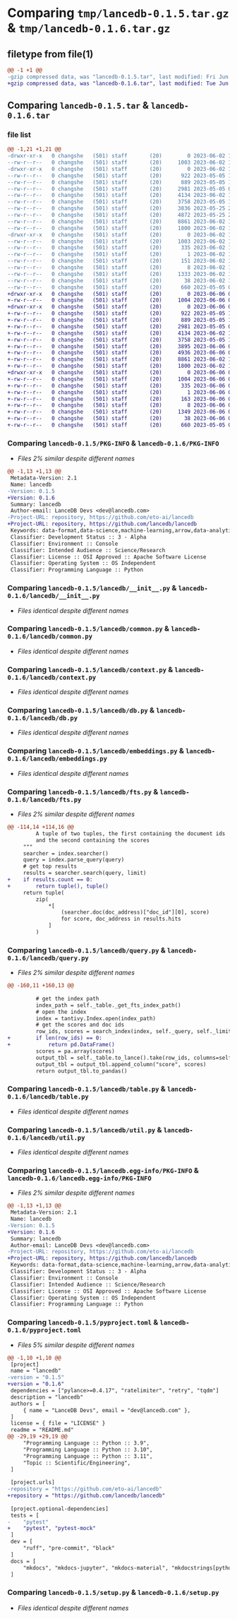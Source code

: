 # Comparing `tmp/lancedb-0.1.5.tar.gz` & `tmp/lancedb-0.1.6.tar.gz`

## filetype from file(1)

```diff
@@ -1 +1 @@
-gzip compressed data, was "lancedb-0.1.5.tar", last modified: Fri Jun  2 16:27:12 2023, max compression
+gzip compressed data, was "lancedb-0.1.6.tar", last modified: Tue Jun  6 01:22:06 2023, max compression
```

## Comparing `lancedb-0.1.5.tar` & `lancedb-0.1.6.tar`

### file list

```diff
@@ -1,21 +1,21 @@
-drwxr-xr-x   0 changshe   (501) staff       (20)        0 2023-06-02 16:27:12.545164 lancedb-0.1.5/
--rw-r--r--   0 changshe   (501) staff       (20)     1003 2023-06-02 16:27:12.545070 lancedb-0.1.5/PKG-INFO
-drwxr-xr-x   0 changshe   (501) staff       (20)        0 2023-06-02 16:27:12.544464 lancedb-0.1.5/lancedb/
--rw-r--r--   0 changshe   (501) staff       (20)      922 2023-05-05 18:26:36.000000 lancedb-0.1.5/lancedb/__init__.py
--rw-r--r--   0 changshe   (501) staff       (20)      889 2023-05-05 18:26:36.000000 lancedb-0.1.5/lancedb/common.py
--rw-r--r--   0 changshe   (501) staff       (20)     2981 2023-05-05 01:55:15.000000 lancedb-0.1.5/lancedb/context.py
--rw-r--r--   0 changshe   (501) staff       (20)     4134 2023-06-02 16:16:59.000000 lancedb-0.1.5/lancedb/db.py
--rw-r--r--   0 changshe   (501) staff       (20)     3758 2023-05-05 18:26:42.000000 lancedb-0.1.5/lancedb/embeddings.py
--rw-r--r--   0 changshe   (501) staff       (20)     3836 2023-05-25 23:57:48.000000 lancedb-0.1.5/lancedb/fts.py
--rw-r--r--   0 changshe   (501) staff       (20)     4872 2023-05-25 23:57:48.000000 lancedb-0.1.5/lancedb/query.py
--rw-r--r--   0 changshe   (501) staff       (20)     8861 2023-06-02 16:16:59.000000 lancedb-0.1.5/lancedb/table.py
--rw-r--r--   0 changshe   (501) staff       (20)     1800 2023-06-02 16:16:59.000000 lancedb-0.1.5/lancedb/util.py
-drwxr-xr-x   0 changshe   (501) staff       (20)        0 2023-06-02 16:27:12.544932 lancedb-0.1.5/lancedb.egg-info/
--rw-r--r--   0 changshe   (501) staff       (20)     1003 2023-06-02 16:27:12.000000 lancedb-0.1.5/lancedb.egg-info/PKG-INFO
--rw-r--r--   0 changshe   (501) staff       (20)      335 2023-06-02 16:27:12.000000 lancedb-0.1.5/lancedb.egg-info/SOURCES.txt
--rw-r--r--   0 changshe   (501) staff       (20)        1 2023-06-02 16:27:12.000000 lancedb-0.1.5/lancedb.egg-info/dependency_links.txt
--rw-r--r--   0 changshe   (501) staff       (20)      151 2023-06-02 16:27:12.000000 lancedb-0.1.5/lancedb.egg-info/requires.txt
--rw-r--r--   0 changshe   (501) staff       (20)        8 2023-06-02 16:27:12.000000 lancedb-0.1.5/lancedb.egg-info/top_level.txt
--rw-r--r--   0 changshe   (501) staff       (20)     1333 2023-06-02 16:18:01.000000 lancedb-0.1.5/pyproject.toml
--rw-r--r--   0 changshe   (501) staff       (20)       38 2023-06-02 16:27:12.545194 lancedb-0.1.5/setup.cfg
--rw-r--r--   0 changshe   (501) staff       (20)      660 2023-05-05 01:55:15.000000 lancedb-0.1.5/setup.py
+drwxr-xr-x   0 changshe   (501) staff       (20)        0 2023-06-06 01:22:06.577658 lancedb-0.1.6/
+-rw-r--r--   0 changshe   (501) staff       (20)     1004 2023-06-06 01:22:06.577554 lancedb-0.1.6/PKG-INFO
+drwxr-xr-x   0 changshe   (501) staff       (20)        0 2023-06-06 01:22:06.576879 lancedb-0.1.6/lancedb/
+-rw-r--r--   0 changshe   (501) staff       (20)      922 2023-05-05 18:26:36.000000 lancedb-0.1.6/lancedb/__init__.py
+-rw-r--r--   0 changshe   (501) staff       (20)      889 2023-05-05 18:26:36.000000 lancedb-0.1.6/lancedb/common.py
+-rw-r--r--   0 changshe   (501) staff       (20)     2981 2023-05-05 01:55:15.000000 lancedb-0.1.6/lancedb/context.py
+-rw-r--r--   0 changshe   (501) staff       (20)     4134 2023-06-02 16:16:59.000000 lancedb-0.1.6/lancedb/db.py
+-rw-r--r--   0 changshe   (501) staff       (20)     3758 2023-05-05 18:26:42.000000 lancedb-0.1.6/lancedb/embeddings.py
+-rw-r--r--   0 changshe   (501) staff       (20)     3895 2023-06-06 01:19:03.000000 lancedb-0.1.6/lancedb/fts.py
+-rw-r--r--   0 changshe   (501) staff       (20)     4936 2023-06-06 01:19:03.000000 lancedb-0.1.6/lancedb/query.py
+-rw-r--r--   0 changshe   (501) staff       (20)     8861 2023-06-02 16:16:59.000000 lancedb-0.1.6/lancedb/table.py
+-rw-r--r--   0 changshe   (501) staff       (20)     1800 2023-06-02 16:16:59.000000 lancedb-0.1.6/lancedb/util.py
+drwxr-xr-x   0 changshe   (501) staff       (20)        0 2023-06-06 01:22:06.577387 lancedb-0.1.6/lancedb.egg-info/
+-rw-r--r--   0 changshe   (501) staff       (20)     1004 2023-06-06 01:22:06.000000 lancedb-0.1.6/lancedb.egg-info/PKG-INFO
+-rw-r--r--   0 changshe   (501) staff       (20)      335 2023-06-06 01:22:06.000000 lancedb-0.1.6/lancedb.egg-info/SOURCES.txt
+-rw-r--r--   0 changshe   (501) staff       (20)        1 2023-06-06 01:22:06.000000 lancedb-0.1.6/lancedb.egg-info/dependency_links.txt
+-rw-r--r--   0 changshe   (501) staff       (20)      163 2023-06-06 01:22:06.000000 lancedb-0.1.6/lancedb.egg-info/requires.txt
+-rw-r--r--   0 changshe   (501) staff       (20)        8 2023-06-06 01:22:06.000000 lancedb-0.1.6/lancedb.egg-info/top_level.txt
+-rw-r--r--   0 changshe   (501) staff       (20)     1349 2023-06-06 01:19:17.000000 lancedb-0.1.6/pyproject.toml
+-rw-r--r--   0 changshe   (501) staff       (20)       38 2023-06-06 01:22:06.577694 lancedb-0.1.6/setup.cfg
+-rw-r--r--   0 changshe   (501) staff       (20)      660 2023-05-05 01:55:15.000000 lancedb-0.1.6/setup.py
```

### Comparing `lancedb-0.1.5/PKG-INFO` & `lancedb-0.1.6/PKG-INFO`

 * *Files 2% similar despite different names*

```diff
@@ -1,13 +1,13 @@
 Metadata-Version: 2.1
 Name: lancedb
-Version: 0.1.5
+Version: 0.1.6
 Summary: lancedb
 Author-email: LanceDB Devs <dev@lancedb.com>
-Project-URL: repository, https://github.com/eto-ai/lancedb
+Project-URL: repository, https://github.com/lancedb/lancedb
 Keywords: data-format,data-science,machine-learning,arrow,data-analytics
 Classifier: Development Status :: 3 - Alpha
 Classifier: Environment :: Console
 Classifier: Intended Audience :: Science/Research
 Classifier: License :: OSI Approved :: Apache Software License
 Classifier: Operating System :: OS Independent
 Classifier: Programming Language :: Python
```

### Comparing `lancedb-0.1.5/lancedb/__init__.py` & `lancedb-0.1.6/lancedb/__init__.py`

 * *Files identical despite different names*

### Comparing `lancedb-0.1.5/lancedb/common.py` & `lancedb-0.1.6/lancedb/common.py`

 * *Files identical despite different names*

### Comparing `lancedb-0.1.5/lancedb/context.py` & `lancedb-0.1.6/lancedb/context.py`

 * *Files identical despite different names*

### Comparing `lancedb-0.1.5/lancedb/db.py` & `lancedb-0.1.6/lancedb/db.py`

 * *Files identical despite different names*

### Comparing `lancedb-0.1.5/lancedb/embeddings.py` & `lancedb-0.1.6/lancedb/embeddings.py`

 * *Files identical despite different names*

### Comparing `lancedb-0.1.5/lancedb/fts.py` & `lancedb-0.1.6/lancedb/fts.py`

 * *Files 2% similar despite different names*

```diff
@@ -114,14 +114,16 @@
         A tuple of two tuples, the first containing the document ids
         and the second containing the scores
     """
     searcher = index.searcher()
     query = index.parse_query(query)
     # get top results
     results = searcher.search(query, limit)
+    if results.count == 0:
+        return tuple(), tuple()
     return tuple(
         zip(
             *[
                 (searcher.doc(doc_address)["doc_id"][0], score)
                 for score, doc_address in results.hits
             ]
         )
```

### Comparing `lancedb-0.1.5/lancedb/query.py` & `lancedb-0.1.6/lancedb/query.py`

 * *Files 2% similar despite different names*

```diff
@@ -160,11 +160,13 @@
 
         # get the index path
         index_path = self._table._get_fts_index_path()
         # open the index
         index = tantivy.Index.open(index_path)
         # get the scores and doc ids
         row_ids, scores = search_index(index, self._query, self._limit)
+        if len(row_ids) == 0:
+            return pd.DataFrame()
         scores = pa.array(scores)
         output_tbl = self._table.to_lance().take(row_ids, columns=self._columns)
         output_tbl = output_tbl.append_column("score", scores)
         return output_tbl.to_pandas()
```

### Comparing `lancedb-0.1.5/lancedb/table.py` & `lancedb-0.1.6/lancedb/table.py`

 * *Files identical despite different names*

### Comparing `lancedb-0.1.5/lancedb/util.py` & `lancedb-0.1.6/lancedb/util.py`

 * *Files identical despite different names*

### Comparing `lancedb-0.1.5/lancedb.egg-info/PKG-INFO` & `lancedb-0.1.6/lancedb.egg-info/PKG-INFO`

 * *Files 2% similar despite different names*

```diff
@@ -1,13 +1,13 @@
 Metadata-Version: 2.1
 Name: lancedb
-Version: 0.1.5
+Version: 0.1.6
 Summary: lancedb
 Author-email: LanceDB Devs <dev@lancedb.com>
-Project-URL: repository, https://github.com/eto-ai/lancedb
+Project-URL: repository, https://github.com/lancedb/lancedb
 Keywords: data-format,data-science,machine-learning,arrow,data-analytics
 Classifier: Development Status :: 3 - Alpha
 Classifier: Environment :: Console
 Classifier: Intended Audience :: Science/Research
 Classifier: License :: OSI Approved :: Apache Software License
 Classifier: Operating System :: OS Independent
 Classifier: Programming Language :: Python
```

### Comparing `lancedb-0.1.5/pyproject.toml` & `lancedb-0.1.6/pyproject.toml`

 * *Files 5% similar despite different names*

```diff
@@ -1,10 +1,10 @@
 [project]
 name = "lancedb"
-version = "0.1.5"
+version = "0.1.6"
 dependencies = ["pylance>=0.4.17", "ratelimiter", "retry", "tqdm"]
 description = "lancedb"
 authors = [
     { name = "LanceDB Devs", email = "dev@lancedb.com" },
 ]
 license = { file = "LICENSE" }
 readme = "README.md"
@@ -29,19 +29,19 @@
     "Programming Language :: Python :: 3.9",
     "Programming Language :: Python :: 3.10",
     "Programming Language :: Python :: 3.11",
     "Topic :: Scientific/Engineering",
 ]
 
 [project.urls]
-repository = "https://github.com/eto-ai/lancedb"
+repository = "https://github.com/lancedb/lancedb"
 
 [project.optional-dependencies]
 tests = [
-    "pytest"
+    "pytest", "pytest-mock"
 ]
 dev = [
     "ruff", "pre-commit", "black"
 ]
 docs = [
     "mkdocs", "mkdocs-jupyter", "mkdocs-material", "mkdocstrings[python]"
 ]
```

### Comparing `lancedb-0.1.5/setup.py` & `lancedb-0.1.6/setup.py`

 * *Files identical despite different names*

